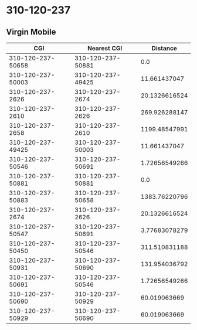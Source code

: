 # 310-120-237
## Virgin Mobile


| CGI | Nearest CGI | Distance |
|-----|-------------|----------|
| 310-120-237-50658 | 310-120-237-50881 | 0.0 |
| 310-120-237-50003 | 310-120-237-49425 | 11.661437047 |
| 310-120-237-2626 | 310-120-237-2674 | 20.1326616524 |
| 310-120-237-2610 | 310-120-237-2626 | 269.926288147 |
| 310-120-237-2658 | 310-120-237-2610 | 1199.48547991 |
| 310-120-237-49425 | 310-120-237-50003 | 11.661437047 |
| 310-120-237-50546 | 310-120-237-50691 | 1.72656549266 |
| 310-120-237-50881 | 310-120-237-50881 | 0.0 |
| 310-120-237-50883 | 310-120-237-50658 | 1383.76220796 |
| 310-120-237-2674 | 310-120-237-2626 | 20.1326616524 |
| 310-120-237-50547 | 310-120-237-50691 | 3.77683078279 |
| 310-120-237-50450 | 310-120-237-50546 | 311.510831188 |
| 310-120-237-50931 | 310-120-237-50690 | 131.954036792 |
| 310-120-237-50691 | 310-120-237-50546 | 1.72656549266 |
| 310-120-237-50690 | 310-120-237-50929 | 60.019063669 |
| 310-120-237-50929 | 310-120-237-50690 | 60.019063669 |

